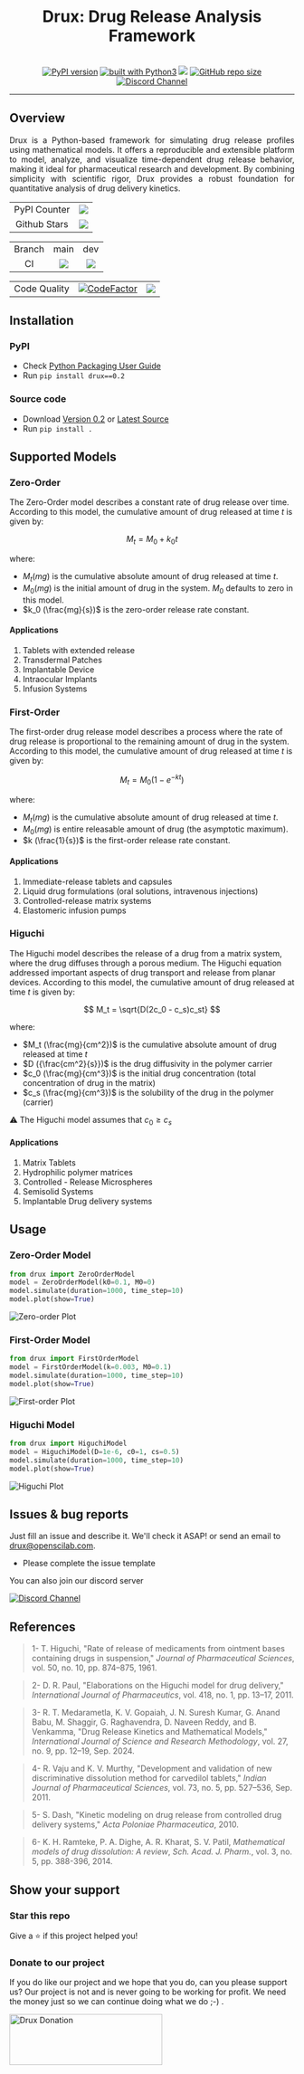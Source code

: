 <div align="center">
    <h1>Drux: Drug Release Analysis Framework</h1>
    <br/>
    <a href="https://badge.fury.io/py/drux"><img src="https://badge.fury.io/py/drux.svg" alt="PyPI version"></a>
    <a href="https://www.python.org/"><img src="https://img.shields.io/badge/built%20with-Python3-green.svg" alt="built with Python3"></a>
    <a href="https://codecov.io/gh/openscilab/drux"><img src="https://codecov.io/gh/openscilab/drux/branch/dev/graph/badge.svg?token=5O41J3XX2L"></a>
    <a href="https://github.com/openscilab/drux"><img alt="GitHub repo size" src="https://img.shields.io/github/repo-size/openscilab/drux"></a>
    <a href="https://discord.gg/8Rf6bGBtse"><img src="https://img.shields.io/discord/1064533716615049236.svg" alt="Discord Channel"></a>
</div>

----------


## Overview
<p align="justify">
Drux is a Python-based framework for simulating drug release profiles using mathematical models. It offers a reproducible and extensible platform to model, analyze, and visualize time-dependent drug release behavior, making it ideal for pharmaceutical research and development. By combining simplicity with scientific rigor, Drux provides a robust foundation for quantitative analysis of drug delivery kinetics.
</p>
<table>
    <tr>
        <td align="center">PyPI Counter</td>
        <td align="center">
            <a href="https://pepy.tech/projects/drux">
                <img src="https://static.pepy.tech/badge/drux">
            </a>
        </td>
    </tr>
    <tr>
        <td align="center">Github Stars</td>
        <td align="center">
            <a href="https://github.com/openscilab/drux">
                <img src="https://img.shields.io/github/stars/openscilab/drux.svg?style=social&label=Stars">
            </a>
        </td>
    </tr>
</table>
<table>
    <tr> 
        <td align="center">Branch</td>
        <td align="center">main</td>
        <td align="center">dev</td>
    </tr>
    <tr>
        <td align="center">CI</td>
        <td align="center">
            <img src="https://github.com/openscilab/drux/actions/workflows/test.yml/badge.svg?branch=main">
        </td>
        <td align="center">
            <img src="https://github.com/openscilab/drux/actions/workflows/test.yml/badge.svg?branch=dev">
            </td>
    </tr>
</table>
<table>
    <tr> 
        <td align="center">Code Quality</td>
        <td align="center"><a href="https://www.codefactor.io/repository/github/openscilab/drux"><img src="https://www.codefactor.io/repository/github/openscilab/drux/badge" alt="CodeFactor"></a></td>
        <td align="center"><a href="https://app.codacy.com/gh/openscilab/drux/dashboard?utm_source=gh&utm_medium=referral&utm_content=&utm_campaign=Badge_grade"><img src="https://app.codacy.com/project/badge/Grade/06ed95529d284c81a846205baa1f4c6a"></a></td>
    </tr>
</table>


## Installation

### PyPI
- Check [Python Packaging User Guide](https://packaging.python.org/installing/)
- Run `pip install drux==0.2`
### Source code
- Download [Version 0.2](https://github.com/openscilab/drux/archive/v0.2.zip) or [Latest Source](https://github.com/openscilab/drux/archive/dev.zip)
- Run `pip install .`

## Supported Models
### Zero-Order
The Zero-Order model describes a constant rate of drug release over time. According to this model, the cumulative amount of drug released at time $t$ is given by:

$$
M_t = M_0 + k_0 t
$$

where:
- $M_t (mg)$ is the cumulative absolute amount of drug released at time $t$.
- $M_0 (mg)$ is the initial amount of drug in the system. $M_0$ defaults to zero in this model.
- $k_0 (\frac{mg}{s})$ is the zero-order release rate constant.

#### Applications
1. Tablets with extended release
2. Transdermal Patches
3. Implantable Device
4. Intraocular Implants
5. Infusion Systems

### First-Order
The first-order drug release model describes a process where the rate of drug release is proportional to the remaining amount of drug in the system. According to this model, the cumulative amount of drug released at time $t$ is given by:

$$
M_t = M_0 (1 - e^{-kt})
$$

where:
- $M_t (mg)$ is the cumulative absolute amount of drug released at time $t$.
- $M_0 (mg)$ is entire releasable amount of drug (the asymptotic maximum).
- $k (\frac{1}{s})$ is the first-order release rate constant.

#### Applications
1. Immediate-release tablets and capsules
2. Liquid drug formulations (oral solutions, intravenous injections)
3. Controlled-release matrix systems
4. Elastomeric infusion pumps

### Higuchi
The Higuchi model describes the release of a drug from a matrix system, where the drug diffuses through a porous medium.
The Higuchi equation addressed important aspects of drug transport and release from planar
devices. According to this model, the cumulative amount of drug released at time $t$ is given by:

$$
M_t = \sqrt{D(2c_0 - c_s)c_st}
$$

where:
- $M_t (\frac{mg}{cm^2})$ is the cumulative absolute amount of drug released at time $t$
- $D ({\frac{cm^2}{s}})$ is the drug diffusivity in the polymer carrier
- $c_0 (\frac{mg}{cm^3})$ is the initial drug concentration (total concentration of drug in the matrix)
- $c_s (\frac{mg}{cm^3})$ is the solubility of the drug in the polymer (carrier)

⚠️ The Higuchi model assumes that $c_0 \ge c_s$
#### Applications
1. Matrix Tablets
2. Hydrophilic polymer matrices
3. Controlled - Release Microspheres
4. Semisolid Systems
5. Implantable Drug delivery systems

## Usage
### Zero-Order Model
```python
from drux import ZeroOrderModel
model = ZeroOrderModel(k0=0.1, M0=0)
model.simulate(duration=1000, time_step=10)
model.plot(show=True)
```
<img src="https://github.com/openscilab/drux/raw/main/otherfiles/zero_order_plot.png" alt="Zero-order Plot">

### First-Order Model
```python
from drux import FirstOrderModel
model = FirstOrderModel(k=0.003, M0=0.1)
model.simulate(duration=1000, time_step=10)
model.plot(show=True)
```
<img src="https://github.com/openscilab/drux/raw/main/otherfiles/first_order_plot.png" alt="First-order Plot">

### Higuchi Model
```python
from drux import HiguchiModel
model = HiguchiModel(D=1e-6, c0=1, cs=0.5)
model.simulate(duration=1000, time_step=10)
model.plot(show=True)
```
<img src="https://github.com/openscilab/drux/raw/main/otherfiles/higuchi_plot.png" alt="Higuchi Plot">

## Issues & bug reports

Just fill an issue and describe it. We'll check it ASAP! or send an email to [drux@openscilab.com](mailto:drux@openscilab.com "drux@openscilab.com"). 

- Please complete the issue template

You can also join our discord server

<a href="https://discord.gg/8Rf6bGBtse">
  <img src="https://img.shields.io/discord/1064533716615049236.svg?style=for-the-badge" alt="Discord Channel">
</a>


## References
<blockquote>1- T. Higuchi, "Rate of release of medicaments from ointment bases containing drugs in suspension," <i>Journal of Pharmaceutical Sciences</i>, vol. 50, no. 10, pp. 874–875, 1961.</blockquote>
<blockquote>2- D. R. Paul, "Elaborations on the Higuchi model for drug delivery," <i>International Journal of Pharmaceutics</i>, vol. 418, no. 1, pp. 13–17, 2011.</blockquote>
<blockquote>3- R. T. Medarametla, K. V. Gopaiah, J. N. Suresh Kumar, G. Anand Babu, M. Shaggir, G. Raghavendra, D. Naveen Reddy, and B. Venkamma, "Drug Release Kinetics and Mathematical Models," <i>International Journal of Science and Research Methodology</i>, vol. 27, no. 9, pp. 12–19, Sep. 2024.</blockquote>
<blockquote>4- R. Vaju and K. V. Murthy, "Development and validation of new discriminative dissolution method for carvedilol tablets," <i>Indian Journal of Pharmaceutical Sciences</i>, vol. 73, no. 5, pp. 527–536, Sep. 2011.</blockquote>
<blockquote>5- S. Dash, "Kinetic modeling on drug release from controlled drug delivery systems," <i>Acta Poloniae Pharmaceutica</i>, 2010.</blockquote>
<blockquote>6- K. H. Ramteke, P. A. Dighe, A. R. Kharat, S. V. Patil, <i>Mathematical models of drug dissolution: A review</i>, <i>Sch. Acad. J. Pharm.</i>, vol. 3, no. 5, pp. 388-396, 2014.</blockquote>

## Show your support
### Star this repo

Give a ⭐️ if this project helped you!

### Donate to our project
If you do like our project and we hope that you do, can you please support us? Our project is not and is never going to be working for profit. We need the money just so we can continue doing what we do ;-) .			

<a href="https://openscilab.com/#donation" target="_blank"><img src="https://github.com/openscilab/drux/raw/main/otherfiles/donation.png" height="90px" width="270px" alt="Drux Donation"></a>
